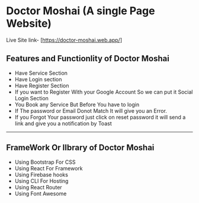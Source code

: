 # Doctor Moshai (A single Page Website)
Live Site link-  [https://doctor-moshai.web.app/]

## Features and Functionlity of Doctor Moshai
- Have Service Section
- Have Login section
- Have Register Section 
- If you want to Register With your Google Account So we can put it Social Login Section
- You Book any Service But Before You have to login
- If The password or Email Donot Match It will give you an Error.
- If you Forgot Your password just click on reset password it will send a link and give you a notification by Toast
---

## FrameWork Or lIbrary of Doctor Moshai

- Using Bootstrap For CSS
- Using React For Framework
- Using Firebase hooks
- Using CLI For Hosting
- Using React Router
- Using Font Awesome
